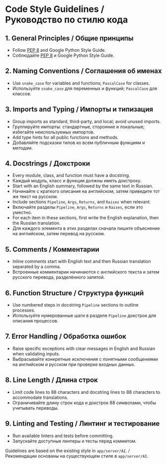 # Code Style Guidelines / Руководство по стилю кода

## 1. General Principles / Общие принципы
- Follow [PEP 8](https://peps.python.org/pep-0008/) and Google Python Style Guide.
- Соблюдайте [PEP 8](https://peps.python.org/pep-0008/) и Google Python Style Guide.

## 2. Naming Conventions / Соглашения об именах
- Use `snake_case` for variables and functions; `PascalCase` for classes.
- Используйте `snake_case` для переменных и функций; `PascalCase` для классов.

## 3. Imports and Typing / Импорты и типизация
- Group imports as standard, third-party, and local; avoid unused imports.
- Группируйте импорты: стандартные, сторонние и локальные; избегайте неиспользуемых импортов.
- Add type hints for all public functions and methods.
- Добавляйте подсказки типов ко всем публичным функциям и методам.

## 4. Docstrings / Докстроки
- Every module, class, and function must have a docstring.
- Каждый модуль, класс и функция должны иметь докстроку.
- Start with an English summary, followed by the same text in Russian.
- Начинайте с краткого описания на английском, затем приведите тот же текст на русском.
- Include sections `Pipeline`, `Args`, `Returns`, and `Raises` when relevant.
- Включайте разделы `Pipeline`, `Args`, `Returns` и `Raises`, если это уместно.
- For each item in these sections, first write the English explanation, then the Russian translation.
- Для каждого элемента в этих разделах сначала пишите объяснение на английском, затем перевод на русском.

## 5. Comments / Комментарии
- Inline comments start with English text and then Russian translation separated by a comma.
- Встроенные комментарии начинаются с английского текста и затем русского перевода, разделённого запятой.

## 6. Function Structure / Структура функций
- Use numbered steps in docstring `Pipeline` sections to outline processes.
- Используйте нумерованные шаги в разделе `Pipeline` докстрок для описания процессов.

## 7. Error Handling / Обработка ошибок
- Raise specific exceptions with clear messages in English and Russian when validating inputs.
- Выбрасывайте конкретные исключения с понятными сообщениями на английском и русском при проверке входных данных.

## 8. Line Length / Длина строк
- Limit code lines to 88 characters and docstring lines to 88 characters to accommodate translations.
- Ограничивайте длину строк кода и докстрок 88 символами, чтобы учитывать переводы.

## 9. Linting and Testing / Линтинг и тестирование
- Run available linters and tests before committing.
- Запускайте доступные линтеры и тесты перед коммитом.

Guidelines are based on the existing style in `app/server/AI`. / Рекомендации основаны на существующем стиле в `app/server/AI`.
